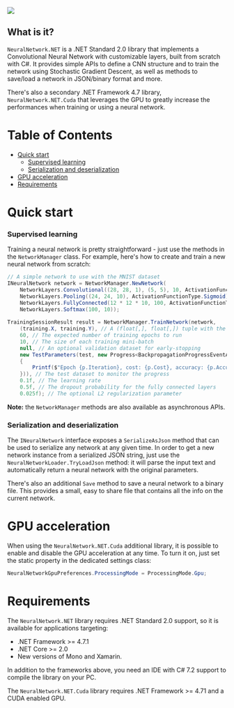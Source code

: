 ![](http://i.pi.gy/8ZDDE.png)

## What is it?
`NeuralNetwork.NET` is a .NET Standard 2.0 library that implements a Convolutional Neural Network with customizable layers, built from scratch with C#.
It provides simple APIs to define a CNN structure and to train the network using Stochastic Gradient Descent, as well as methods to save/load a network in JSON/binary format and more.

There's also a secondary .NET Framework 4.7 library, `NeuralNetwork.NET.Cuda` that leverages the GPU to greatly increase the performances when training or using a neural network.

# Table of Contents

- [Quick start](#quick-start)
  - [Supervised learning](#supervised-learning) 
  - [Serialization and deserialization](#serialization-and-deserialization)
- [GPU acceleration](#gpu-acceleration)
- [Requirements](#requirements)

# Quick start

### Supervised learning

Training a neural network is pretty straightforward - just use the methods in the `NetworkManager` class. For example, here's how to create and train a new neural network from scratch:

```C#
// A simple network to use with the MNIST dataset
INeuralNetwork network = NetworkManager.NewNetwork(
    NetworkLayers.Convolutional((28, 28, 1), (5, 5), 10, ActivationFunctionType.Identity),
    NetworkLayers.Pooling((24, 24, 10), ActivationFunctionType.Sigmoid),
    NetworkLayers.FullyConnected(12 * 12 * 10, 100, ActivationFunctionType.Sigmoid),
    NetworkLayers.Softmax(100, 10));
    
TrainingSessionResult result = NetworkManager.TrainNetwork(network, 
    (training.X, training.Y), // A (float[,], float[,]) tuple with the training samples and labels
    60, // The expected number of training epochs to run
    10, // The size of each training mini-batch
    null, // An optional validation dataset for early-stopping
    new TestParameters(test, new Progress<BackpropagationProgressEventArgs>(p =>
    {
        Printf($"Epoch {p.Iteration}, cost: {p.Cost}, accuracy: {p.Accuracy}");
    })), // The test dataset to monitor the progress
    0.1f, // The learning rate
    0.5f, // The dropout probability for the fully connected layers
    0.025f); // The optional L2 regularization parameter
```

**Note:** the `NetworkManager` methods are also available as asynchronous APIs.

### Serialization and deserialization

The `INeuralNetwork` interface exposes a `SerializeAsJson` method that can be used to serialize any network at any given time.
In order to get a new network instance from a serialized JSON string, just use the `NeuralNetworkLoader.TryLoadJson` method: it will parse the input text and automatically return a neural network with the original parameters.

There's also an additional `Save` method to save a neural network to a binary file. This provides a small, easy to share file that contains all the info on the current network.

# GPU acceleration

When using the `NeuralNetwork.NET.Cuda` additional library, it is possible to enable and disable the GPU acceleration at any time. To turn it on, just set the static property in the dedicated settings class:

```C#
NeuralNetworkGpuPreferences.ProcessingMode = ProcessingMode.Gpu;
```

# Requirements

The `NeuralNetwork.NET` library requires .NET Standard 2.0 support, so it is available for applications targeting:
- .NET Framework >= 4.7.1
- .NET Core >= 2.0
- New versions of Mono and Xamarin.

In addition to the frameworks above, you need an IDE with C# 7.2 support to compile the library on your PC.

The `NeuralNetwork.NET.Cuda` library requires .NET Framework >= 4.71 and a CUDA enabled GPU.
